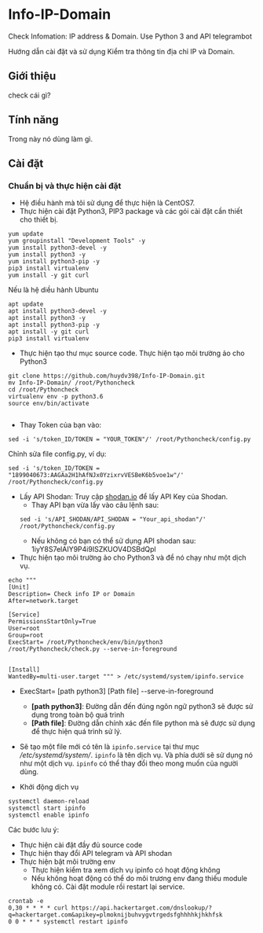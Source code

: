 # Info-IP-Domain
Check Infomation: IP address & Domain. Use Python 3 and API telegrambot

Hướng dẫn cài đặt và sử dụng Kiểm tra thông tin địa chỉ IP và Domain.
## Giới thiệu 
check cái gì?
## Tính năng
Trong này nó dùng làm gì.
## Cài đặt
### Chuẩn bị và thực hiện cài đặt
* Hệ điều hành mà tôi sử dụng để thực hiện là CentOS7. 
* Thực hiện cài đặt Python3, PIP3 package và các gói cài đặt cần thiết cho thiết bị.
```
yum update
yum groupinstall "Development Tools" -y
yum install python3-devel -y
yum install python3 -y
yum install python3-pip -y
pip3 install virtualenv
yum install -y git curl 
```
Nếu là hệ diều hành Ubuntu
```
apt update
apt install python3-devel -y
apt install python3 -y
apt install python3-pip -y
apt install -y git curl
pip3 install virtualenv 
```
* Thực hiện tạo thư mục source code. Thực hiện tạo môi trường ảo cho Python3
```
git clone https://github.com/huydv398/Info-IP-Domain.git
mv Info-IP-Domain/ /root/Pythoncheck
cd /root/Pythoncheck
virtualenv env -p python3.6
source env/bin/activate


```
* Thay Token của bạn vào:

`sed -i 's/token_ID/TOKEN = "YOUR_TOKEN"/' /root/Pythoncheck/config.py`

Chỉnh sửa file config.py, ví dụ:
```
sed -i 's/token_ID/TOKEN = "1899040673:AAGAa2H1hAfNJx0YzixrvVESBeK6b5voe1w"/' /root/Pythoncheck/config.py
```

* Lấy API Shodan: Truy cập [shodan.io](https://account.shodan.io/login) để lấy API Key của Shodan.
    * Thay API bạn vừa lấy vào câu lệnh sau:
    ```
    sed -i 's/API_SHODAN/API_SHODAN = "Your_api_shodan"/' /root/Pythoncheck/config.py
    ```
    * Nếu không có bạn có thể sử dụng API shodan sau: 1iyY8S7elAIY9P4i9ISZKUOV4DSBdQpl
* Thực hiện tạo môi trường ảo cho Python3 và để nó chạy như một dịch vụ.
```
echo """
[Unit]
Description= Check info IP or Domain
After=network.target

[Service]
PermissionsStartOnly=True
User=root
Group=root
ExecStart= /root/Pythoncheck/env/bin/python3 /root/Pythoncheck/check.py --serve-in-foreground


[Install]
WantedBy=multi-user.target """ > /etc/systemd/system/ipinfo.service
```
* ExecStart= [path python3] [Path file] --serve-in-foreground
    * **[path python3]**: Đường dẫn đến đúng ngôn ngữ python3 sẽ được sử dụng trong toàn bộ quá trình
    * **[Path file]**: Đường dẫn chính xác đến file python mà sẽ được sử dụng để thực hiện quá trình sử lý.
* Sẽ tạo một file mới có tên là `ipinfo.service` tại thư mục */etc/systemd/system/*. `ipinfo` là tên dịch vụ. Và phía dưới sẽ sử dụng nó như một dịch vụ. `ipinfo` có thể thay đổi theo mong muốn của người dùng.

* Khởi động dịch vụ 

```
systemctl daemon-reload
systemctl start ipinfo
systemctl enable ipinfo
```


Các bước lưu ý:
* Thực hiện cài đặt đầy đủ source code 
* Thực hiện thay đổi API telegram và API shodan
* Thực hiện bật môi trường env
    * Thực hiện kiểm tra xem dịch vụ ipinfo có hoạt động không
    * Nếu không hoạt động có thể do môi trương env đang thiếu module không có. Cài đặt module rồi restart lại service.
    
```
crontab -e
0,30 * * * * curl https://api.hackertarget.com/dnslookup/?q=hackertarget.com&apikey=plmoknijbuhvygvtrgedsfghhhhkjhkhfsk
0 0 * * * systemctl restart ipinfo
```
